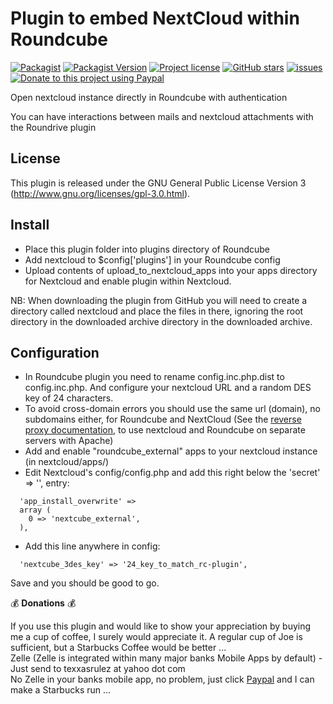 # Plugin to embed NextCloud within Roundcube

[![Packagist](https://img.shields.io/packagist/dt/texxasrulez/nextcloud?style=plastic)](https://packagist.org/packages/texxasrulez/nextcloud)
[![Packagist Version](https://img.shields.io/packagist/v/texxasrulez/nextcloud?style=plastic&logo=packagist&logoColor=white)](https://packagist.org/packages/texxasrulez/nextcloud)
[![Project license](https://img.shields.io/github/license/texxasrulez/nextcloud?style=plastic)](https://github.com/texxasrulez/nextcloud/LICENSE)
[![GitHub stars](https://img.shields.io/github/stars/texxasrulez/nextcloud?style=plastic&logo=github)](https://github.com/texxasrulez/nextcloud/stargazers)
[![issues](https://img.shields.io/github/issues/texxasrulez/nextcloud)](https://github.com/texxasrulez/nextcloud/issues)
[![Donate to this project using Paypal](https://img.shields.io/badge/paypal-donate-blue.svg?style=plastic&logo=paypal)](https://www.paypal.me/texxasrulez)


Open nextcloud instance directly in Roundcube with authentication

You can have interactions between mails and nextcloud attachments with the Roundrive plugin

License
-------

This plugin is released under the GNU General Public License Version 3
(http://www.gnu.org/licenses/gpl-3.0.html).

Install
-------

* Place this plugin folder into plugins directory of Roundcube
* Add nextcloud to $config['plugins'] in your Roundcube config
* Upload contents of upload_to_nextcloud_apps into your apps directory for Nextcloud and enable plugin within Nextcloud.


NB: When downloading the plugin from GitHub you will need to create a
directory called nextcloud and place the files in there,
ignoring the root directory in the downloaded archive directory in the
downloaded archive.

Configuration
-------------

* In Roundcube plugin you need to rename config.inc.php.dist to config.inc.php. And configure your nextcloud URL and a random DES key of 24 characters.
* To avoid cross-domain errors you should use the same url (domain), no subdomains either, for Roundcube and NextCloud (See the [reverse proxy documentation](reverseproxy.md), to use nextcloud and Roundcube on separate servers with Apache)
* Add and enable "roundcube_external" apps to your nextcloud instance (in nextcloud/apps/)
* Edit Nextcloud's config/config.php and add this right below the 'secret' => '', entry:
```
  'app_install_overwrite' => 
  array (
    0 => 'nextcube_external',
  ),
```
* Add this line anywhere in config:
```
  'nextcube_3des_key' => '24_key_to_match_rc-plugin',
```

Save and you should be good to go.

:moneybag: **Donations** :moneybag:

If you use this plugin and would like to show your appreciation by buying me a cup of coffee, I surely would appreciate it. A regular cup of Joe is sufficient, but a Starbucks Coffee would be better ... \
Zelle (Zelle is integrated within many major banks Mobile Apps by default) - Just send to texxasrulez at yahoo dot com \
No Zelle in your banks mobile app, no problem, just click [Paypal](https://paypal.me/texxasrulez?locale.x=en_US) and I can make a Starbucks run ...

